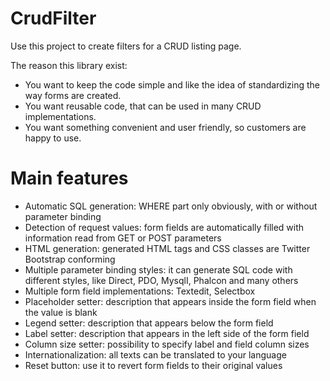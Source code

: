 # CrudFilter
Use this project to create filters for a CRUD listing page.

The reason this library exist:
* You want to keep the code simple and like the idea of standardizing the way forms are created.
* You want reusable code, that can be used in many CRUD implementations.  
* You want something convenient and user friendly, so customers are happy to use.

# Main features
* Automatic SQL generation: WHERE part only obviously, with or without parameter binding
* Detection of request values: form fields are automatically filled with information read from GET or POST parameters
* HTML generation: generated HTML tags and CSS classes are Twitter Bootstrap conforming 
* Multiple parameter binding styles: it can generate SQL code with different styles, like Direct, PDO, MysqlI, Phalcon and many others
* Multiple form field implementations: Textedit, Selectbox
* Placeholder setter: description that appears inside the form field when the value is blank
* Legend setter: description that appears below the form field
* Label setter: description that appears in the left side of the form field 
* Column size setter:  possibility to specify label and field column sizes
* Internationalization: all texts can be translated to your language 
* Reset button: use it to revert form fields to their original values
